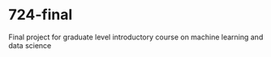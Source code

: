 # 724-final
Final project for graduate level introductory course on machine learning and data science
